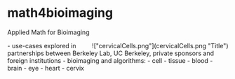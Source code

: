 # math4bioimaging

Applied Math for Bioimaging
<div style="float: right">
    !["cervicalCells.png"](cervicalCells.png "Title")
</div>
- use-cases explored in partnerships between Berkeley Lab, UC Berkeley, private sponsors and foreign institutions
- bioimaging and algorithms:
  - cell
  - tissue
  - blood
  - brain
  - eye
  - heart
  - cervix
